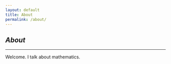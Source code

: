 ```yaml
---
layout: default
title: About
permalink: /about/
---
```

## <em>About</em>
---

Welcome. I talk about mathematics. 